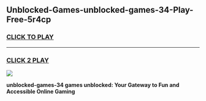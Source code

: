 
## Unblocked-Games-unblocked-games-34-Play-Free-5r4cp
<h3>
<a href="https://premium76.site?title=unblocked-games-34&ref=18A">CLICK TO PLAY</a></h3>
<hr>

<h3>
<a href="https://premium76.site?title=unblocked-games-34&ref=18A">CLICK 2 PLAY</a>
  
</h3>

<a href="https://premium76.site?title=unblocked-games-34&ref=18A"><img src="https://clearcache.store/games.png"></a>


**unblocked-games-34 games unblocked: Your Gateway to Fun and Accessible Online Gaming**
